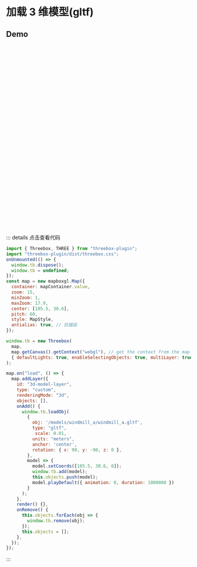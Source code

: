 # 加载 3 维模型(gltf)

## Demo

<div class="map-box">
  <div ref="mapContainer" class="map-container" />
</div>

<script setup>
import 'mapbox-gl/dist/mapbox-gl.css'
import 'threebox-plugin/dist/threebox.css'
import { onMounted, ref, onUnmounted } from 'vue'
import mapboxgl from 'mapbox-gl'
import MapStyle from '../data/map_tian.json'
import threeboxPlugin from 'threebox-plugin';
const { Threebox, THREE } = threeboxPlugin
const mapContainer = ref()
let map
onUnmounted(() => {
  window.tb.dispose()
  window.tb = undefined
})
onMounted(() => {
  map = new mapboxgl.Map({
    container: mapContainer.value,
    zoom: 15,
    minZoom: 1,
    maxZoom: 17.9,
    center: [105.5, 30.6],
    pitch: 60,
    style: MapStyle,
    antialias: true
  })

  window.tb = new Threebox(
    map,
    map.getCanvas().getContext('webgl'),
    { defaultLights: true, enableSelectingObjects: true, multiLayer: true }
  )

  map.on('load', () => {
    map.addLayer({
      id: '3d-model-layer',
      type: 'custom',
      renderingMode: '3d',
      objects: [],
      onAdd() {
        window.tb.loadObj({
          obj: window.origin + '/mapbox-utils-docs/models/windmill_a/windmill_a.gltf',
          type: 'gltf',
          scale: 0.01,
          units: 'meters',
          anchor: 'center',
          rotation: { x: 90, y: -90, z: 0 },
        },  (model) => {
          model.setCoords([105.5, 30.6, 0])
          window.tb.add(model);
          this.objects.push(model)
          model.playDefault({ animation: 0, duration: 1000000 })
        })
      },
      render() {},
      onRemove() {
        this.objects.forEach(obj => {
          window.tb.remove(obj)
        })
        this.objects = [];
      }
    })
  })
})
</script>

<style>
.map-box {
  width: 100%;
  height: 500px;
  position: relative;
}

.map-box .map-container {
  width: 100%;
  height: 100%;
}
</style>

::: details 点击查看代码

```js
import { Threebox, THREE } from "threebox-plugin";
import "threebox-plugin/dist/threebox.css";
onUnmounted(() => {
  window.tb.dispose();
  window.tb = undefined;
});
const map = new mapboxgl.Map({
  container: mapContainer.value,
  zoom: 15,
  minZoom: 1,
  maxZoom: 17.9,
  center: [105.5, 30.6],
  pitch: 60,
  style: MapStyle,
  antialias: true, // 抗锯齿
});

window.tb = new Threebox(
  map,
  map.getCanvas().getContext("webgl"), // get the context from the map canvas
  { defaultLights: true, enableSelectingObjects: true, multiLayer: true }
);

map.on("load", () => {
  map.addLayer({
    id: "3d-model-layer",
    type: "custom",
    renderingMode: "3d",
    objects: [],
    onAdd() {
      window.tb.loadObj(
        {
          obj: '/models/windmill_a/windmill_a.gltf',
          type: "gltf",
           scale: 0.01,
          units: "meters",
          anchor: 'center',
          rotation: { x: 90, y: -90, z: 0 },
        },
        model => {
          model.setCoords([105.5, 30.6, 0]);
          window.tb.add(model);
          this.objects.push(model);
          model.playDefault({ animation: 0, duration: 1000000 })
        }
      );
    },
    render() {},
    onRemove() {
      this.objects.forEach(obj => {
        window.tb.remove(obj);
      });
      this.objects = [];
    },
  });
});
```

:::
